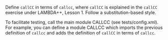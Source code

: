 <!-- Copyright (c) 2013-2016 K Team. All Rights Reserved. -->

Define `callCC` in terms of `callcc`, where `callCC` is explained in the
`callCC` exercise under LAMBDA++, Lesson 1.  Follow a substitution-based style.

To facilitate testing, call the main module CALLCC (see tests/config.xml).
For example, you can define a module CALLCC which imports the previous
definition of `callcc` and adds the definition of `callCC` in terms of
`callcc`.
